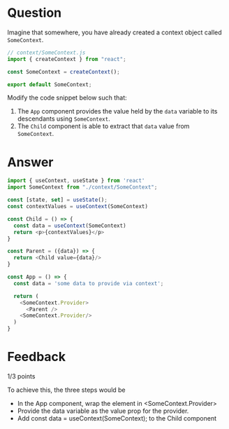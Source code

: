 # Question

Imagine that somewhere, you have already created a context object called `SomeContext`. 

```js
// context/SomeContext.js
import { createContext } from "react";

const SomeContext = createContext();

export default SomeContext;
```

Modify the code snippet below such that:
1. The `App` component provides the value held by the `data` variable to its descendants using `SomeContext`.
2. The `Child` component is able to extract that `data` value from `SomeContext`.


# Answer

```js
import { useContext, useState } from 'react'
import SomeContext from "./context/SomeContext";

const [state, set] = useState();
const contextValues = useContext(SomeContext)

const Child = () => {
  const data = useContext(SomeContext)
  return <p>{contextValues}</p>
}

const Parent = ({data}) => {
  return <Child value={data}/>
}

const App = () => {
  const data = 'some data to provide via context';

  return (
    <SomeContext.Provider>
      <Parent />
    <SomeContext.Provider/>
  )
}
```


# Feedback

1/3 points

To achieve this, the three steps would be 
- In the App component, wrap the <Parent> element in <SomeContext.Provider>
- Provide the data variable as the value prop for the provider.
- Add const data = useContext(SomeContext); to the Child component